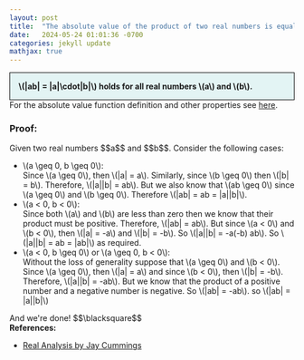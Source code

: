```yaml
---
layout: post
title:  "The absolute value of the product of two real numbers is equal to the product of their absolute values"
date:   2024-05-24 01:01:36 -0700
categories: jekyll update
mathjax: true
---
```

<div style="background-color: #E3F4F4; padding: 15px 15px 15px 15px; border:1px solid black;">
  <b>\(|ab| = |a|\cdot|b|\) holds for all real numbers \(a\) and \(b\).</b>
</div>
For the absolute value function definition and other properties see <a href="https://strncat.github.io/jekyll/update/2024/05/26/analysis-absolute-value-properties.html">here</a>. 
<br>
<h3>Proof:</h3>
Given two real numbers $$a$$ and $$b$$. Consider the following cases:
<ul>
<li>\(a \geq 0, b \geq 0\): <br>
Since \(a \geq 0\), then \(|a| = a\). Similarly, since \(b \geq 0\) then \(|b| = b\). Therefore, \(|a||b| = ab\). But we also know that \(ab \geq 0\) since \(a \geq 0\) and \(b \geq 0\). Therefore \(|ab| = ab = |a||b|\).
</li>

<li>\(a < 0, b < 0\): <br>
Since both \(a\) and \(b\) are less than zero then we know that their product must be positive. Therefore, \(|ab| = ab\). But since \(a < 0\) and \(b < 0\), then \(|a| = -a\) and \(|b| = -b\). So \(|a||b| = -a(-b) ab\). So \(|a||b| = ab = |ab|\) as required.</li>

<li>\(a < 0, b \geq 0\) or \(a \geq 0, b < 0\): <br>
Without the loss of generality suppose that \(a \geq 0\) and \(b < 0\). Since \(a \geq 0\), then \(|a| = a\) and since \(b < 0\), then \(|b| = -b\). Therefore, \(|a||b| = -ab\). But we know that the product of a positive number and a negative number is negative. So \(|ab| = -ab\). so \(|ab| = |a||b|\) </li>
</ul>
And we're done!
$$\blacksquare$$
<br>
<!------------------------------------------------------------------------------------>
<b>References:</b>
<ul>
<li><a href="https://www.amazon.com/Real-Analysis-Long-Form-Mathematics-Textbook/dp/1724510126">Real Analysis by Jay Cummings</a></li>
</ul>